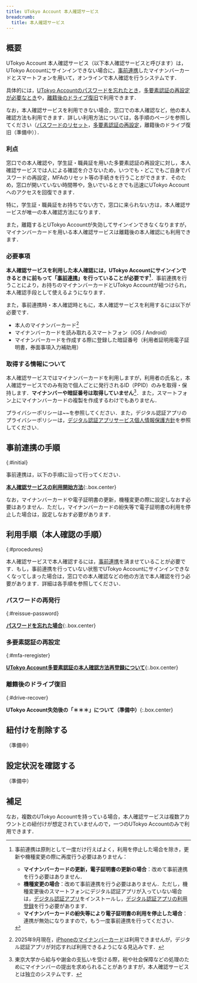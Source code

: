```yaml
---
title: UTokyo Account 本人確認サービス
breadcrumb:
  title: 本人確認サービス
---
```


## 概要

UTokyo Account 本人確認サービス（以下本人確認サービスと呼びます）は，UTokyo Accountにサインインできない場合に，[事前連携](#initial)したマイナンバーカードとスマートフォンを用いて，オンラインで本人確認を行うシステムです．

具体的には，[UTokyo Accountのパスワードを忘れたとき](#reissue-password)，[多要素認証の再設定が必要なとき](#mfa-reregister)や，[離籍後のドライブ復旧](#drive-recover)で利用できます．

なお，本人確認サービスを利用できない場合，窓口での本人確認など，他の本人確認方法も利用できます．詳しい利用方法については，各手順のページを参照してください（[パスワードのリセット](/utokyo_account/#forget-password)，[多要素認証の再設定](/utokyo_account/mfa/reregister/)，離籍後のドライブ復旧（準備中））．

### 利点

窓口での本人確認や，学生証・職員証を用いた多要素認証の再設定に対し，本人確認サービスでは人による確認を介さないため，いつでも・どこでもご自身でパスワードの再設定，MFAのリセット等の手続きを行うことができます．そのため，窓口が開いていない時間帯や，急いでいるときでも迅速にUTokyo Accountへのアクセスを回復できます．

特に，学生証・職員証をお持ちでない方で，窓口に来られない方は，本人確認サービスが唯一の本人確認方法になります．

また，離籍するとUTokyo Accountが失効してサインインできなくなりますが，マイナンバーカードを用いる本人確認サービスは離籍後の本人確認にも利用できます．

### 必要事項

**本人確認サービスを利用した本人確認には，UTokyo Accountにサインインできるときに前もって「[事前連携](#initial)」を行っていることが必要です[^1]**．事前連携を行うことにより，お持ちのマイナンバーカードとUTokyo Accountが紐つけられ，本人確認手段として使えるようになります．

[^1]:
    事前連携は原則として一度だけ行えばよく，利用を停止した場合を除き，更新や機種変更の際に再度行う必要はありません：
    - **マイナンバーカードの更新，電子証明書の更新の場合**：改めて事前連携を行う必要はありません．
    - **機種変更の場合**：改めて事前連携を行う必要はありません．ただし，機種変更後のスマートフォンにデジタル認証アプリが入っていない場合は，[デジタル認証アプリ](https://services.digital.go.jp/auth-and-sign/)をインストールし，[デジタル認証アプリの利用登録](https://services.digital.go.jp/auth-and-sign/start-guide/)を行う必要があります．
    - **マイナンバーカードの紛失等により電子証明書の利用を停止した場合**：連携が無効になりますので，もう一度事前連携を行ってください．

また，事前連携時・本人確認時ともに，本人確認サービスを利用するには以下が必要です．

- 本人のマイナンバーカード[^2]
- マイナンバーカードを読み取れるスマートフォン（iOS / Android）
- マイナンバーカードを作成する際に登録した暗証番号（利用者証明用電子証明書，券面事項入力補助用）

[^2]: 2025年9月現在，[iPhoneのマイナンバーカード](https://services.digital.go.jp/mynumbercard-iphone/)は利用できませんが，デジタル認証アプリが対応すれば利用できるようになる見込みです．

### 取得する情報について

本人確認サービスではマイナンバーカードを利用しますが，利用者の氏名と，本人確認サービスでのみ有効で個人ごとに発行されるID（PPID）のみを取得・保持します．**マイナンバーや暗証番号は取得していません**[^3]．また，スマートフォン上にマイナンバーカードの複製を作成するわけでもありません．

[^3]: 東京大学から給与や謝金の支払いを受ける際，税や社会保障などの処理のためにマイナンバーの提出を求められることがありますが，本人確認サービスとは独立のシステムです．

プライバシーポリシーは~~を参照してください．また，デジタル認証アプリのプライバシーポリシーは，[デジタル認証アプリサービス個人情報保護方針](https://services.digital.go.jp/auth-and-sign/privacy-policy/)を参照してください．

## 事前連携の手順
{:#initial}

事前連携は，以下の手順に沿って行ってください．

**[本人確認サービスの利用開始方法](./initial/)**{:.box.center}

なお，マイナンバーカードや電子証明書の更新，機種変更の際に設定しなおす必要はありません．ただし，マイナンバーカードの紛失等で電子証明書の利用を停止した場合は，設定しなおす必要があります．

## 利用手順（本人確認の手順）
{:#procedures}

本人確認サービスで本人確認するには，[事前連携](#initial)を済ませていることが必要です．もし，事前連携を行っていない状態でUTokyo Accountにサインインできなくなってしまった場合は，窓口での本人確認などの他の方法で本人確認を行う必要があります．詳細は各手順を参照してください．

### パスワードの再発行
{:#reissue-password}

**[パスワードを忘れた場合](/utokyo_account/#forget-password)**{:.box.center}

### 多要素認証の再設定
{:#mfa-reregister}

**[UTokyo Account多要素認証の本人確認方法再登録について](/utokyo_account/mfa/reregister/)**{:.box.center}

### 離籍後のドライブ復旧
{:#drive-recover}

**UTokyo Account失効後の「＊＊＊」について（準備中）**{:.box.center}

## 紐付けを削除する

（準備中）

## 設定状況を確認する

（準備中）

## 補足

なお，複数のUTokyo Accountを持っている場合，本人確認サービスは複数アカウントとの紐付けが想定されていませんので，一つのUTokyo Accountのみで利用できます．

